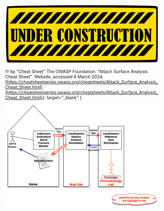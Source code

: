 ![Under Construction](../../images/underconstruction.svg)

!!! tip "Cheat Sheet"
    The OWASP Foundation. "Attach Surface Analysis Cheat Sheet". Website, accessed 6 March 2024. [https://cheatsheetseries.owasp.org/cheatsheets/Attack_Surface_Analysis_Cheat_Sheet.html](https://cheatsheetseries.owasp.org/cheatsheets/Attack_Surface_Analysis_Cheat_Sheet.html){: target="_blank" }.

![Privacy Threats](../../images/privacy-threats.png)

